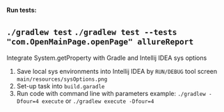 **Run tests:** 

`./gradlew test`
`./gradlew test --tests "com.OpenMainPage.openPage" allureReport`
---
Integrate System.getProperty with Gradle and Intellij IDEA sys options
1. Save local sys environments into Intellij IDEA by `RUN/DEBUG` tool
screen `main/resources/sysOptions.png`
2. Set-up task into `build.garadle`
3. Run code with command line with parameters
example: `./gradlew -Dfour=4 execute` or `./gradlew execute -Dfour=4`
